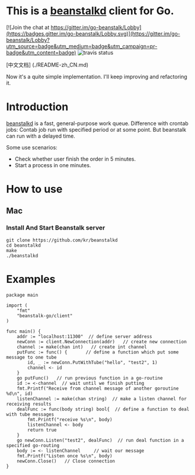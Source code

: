 # This is a [beanstalkd](https://github.com/kr/beanstalkd) client for Go.

[![Join the chat at https://gitter.im/go-beanstalk/Lobby](https://badges.gitter.im/go-beanstalk/Lobby.svg)](https://gitter.im/go-beanstalk/Lobby?utm_source=badge&utm_medium=badge&utm_campaign=pr-badge&utm_content=badge)
![travis status](https://travis-ci.org/liuzhengyang/go-beanstalk.svg?branch=master)

[中文文档] (./README-zh_CN.md)

Now it's a quite simple implementation. I'll keep improving and refactoring it.

# Introduction
[beanstalkd](https://github.com/kr/beanstalkd) is a fast, general-purpose work queue.
Difference with crontab jobs:
Contab job run with specified period or at some point. But beanstalk can run with a delayed time.

Some use scenarios:
* Check whether user finish the order in 5 minutes.
* Start a process in one minutes.

# How to use

## Mac
### Install And Start Beanstalk server
```
git clone https://github.com/kr/beanstalkd
cd beanstalkd
make
./beanstalkd
```

# Examples

```
package main

import (
	"fmt"
	"beanstalk-go/client"
)

func main() {
	addr := "localhost:11300"  // define server address
	newConn := client.NewConnection(addr)   // create new connection
	channel := make(chan int)   // create int channel
	putFunc := func() {       // define a function which put some message to one tube
		id, _ := newConn.PutWithTube("hello", "test2", 1)
		channel <- id
	}
	go putFunc()   // run previous function in a go-routine
	id := <-channel  // wait until we finish putting
	fmt.Printf("Receive from channel message of another goroutine %d\n", id)
	listenChannel := make(chan string)  // make a listen channel for receiving results
	dealFunc := func(body string) bool{  // define a function to deal with tube messages
		fmt.Printf("receive %s\n", body)
		listenChannel <- body
		return true
	}
	go newConn.Listen("test2", dealFunc)  // run deal function in a specified go-routing
	body := <- listenChannel     // wait our message
	fmt.Printf("Listen once %s\n", body)
	newConn.Close()   // Close connection
}

```